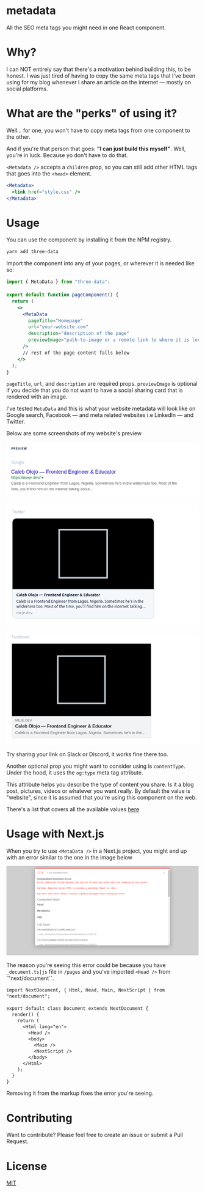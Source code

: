 # metadata

All the SEO meta tags you might need in one React component.

# Why?

I can NOT entirely say that there's a motivation behind building this, to be honest. I was just tired of having to copy the same meta tags that I've been using for my blog whenever I share an article on the internet &mdash; mostly on social platforms.

# What are the "perks" of using it?

Well... for one, you won't have to copy meta tags from one component to the other.

And if you're that person that goes: **"I can just build this myself"**. Well, you're in luck. Because yo don't have to do that.

`<Metadata />` accepts a `children` prop, so you can still add other HTML tags that goes into the `<head>` element.

```jsx
<Metadata>
  <link href="style.css" />
</Metadata>
```

# Usage

You can use the component by installing it from the NPM registry.

```bash
yarn add three-data
```

Import the component into any of your pages, or wherever it is needed like so:

```jsx
import { MetaData } from "three-data";

export default function pageComponent() {
  return (
    <>
      <MetaData
        pageTitle="Homepage"
        url="your-website.com"
        description="description of the page"
        previewImage="path-to-image or a remote link to where it is located."
      />
      // rest of the page content falls below
    </>
  );
}
```

`pageTitle`, `url`, and `description` are required props. `previewImage` is optional if you decide that you do not want to have a social sharing card that is rendered with an image.

I've tested `MetaData` and this is what your website metadata will look like on Google search, Facebook &mdash; and meta related websites i.e LinkedIn &mdash; and Twitter. 

Below are some screenshots of my website's preview

![Preview of Caleb's website on Google Search](./public/img/google.png)

![Preview of Caleb's website on Twitter](./public//img/twitter.png)

![Preview of Caleb's website on Facebook](./public/img/facebook.png)

Try sharing your link on Slack or Discord, it works fine there too.

Another optional prop you might want to consider using is `contentType`. Under the hood, it uses the `og:type` meta tag attribute. 

This attribute helps you describe the type of content you share. Is it a blog post, pictures, videos or whatever you want really. By default the value is "website", since it is assumed that you're using this component on the web.

There's a list that covers all the available values [here](https://ogp.me/#types)

# Usage with Next.js

When you try to use `<MetaData />` in a Next.js project, you might end up with an error similar to the one in the image below

![Hydration error with Next.js when you try to use MetaData](./public/img/nextjs-hydration-error.png)

The reason you're seeing this error could be because you have `_document.ts|js` file in `/pages` and you've imported `<Head />` from `"next/document``. 

```tsx
import NextDocument, { Html, Head, Main, NextScript } from "next/document";

export default class Document extends NextDocument {
  render() {
    return (
      <Html lang="en">
        <Head />
        <body>
          <Main />
          <NextScript />
        </body>
      </Html>
    );
  }
}
```
Removing it from the markup fixes the error you're seeing.

# Contributing

Want to contribute? Please feel free to create an issue or submit a Pull Request.

# License 

[MIT](LICENSE)